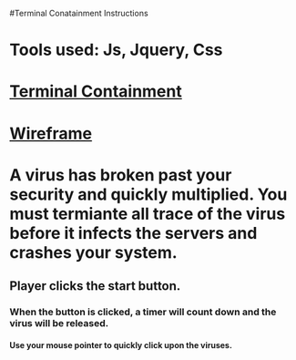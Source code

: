 #Terminal Conatainment Instructions

# Tools used: Js, Jquery, Css
# [Terminal Containment](https://CamB17.github.io/Terminal-Containment/loadingpage.html)


# [Wireframe](Images/IMG_20170327_113722.jpg)

# A virus has broken past your security and quickly multiplied. You must termiante all trace of the virus before it infects the servers and crashes your system.

## Player clicks the start button.

### When the button is clicked, a timer will count down and the virus will be released.

#### Use your mouse pointer to quickly click upon the viruses.


